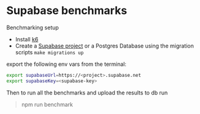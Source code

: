 # Supabase benchmarks

Benchmarking setup

- Install [k6](https://k6.io/docs/getting-started/installation)
- Create a [Supabase project](https://app.supabase.io/) or a Postgres Database using the migration scripts `make migrations up` 

export the following env vars from the terminal:
```bash
export supabaseUrl=https://<project>.supabase.net
export supabaseKey=<supabase-key>
```

Then to run all the benchmarks and upload the results to db run

> npm run benchmark
